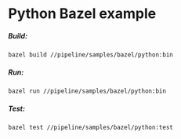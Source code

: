 # Python Bazel example

##### Build:

    bazel build //pipeline/samples/bazel/python:bin

##### Run:

    bazel run //pipeline/samples/bazel/python:bin

##### Test:

    bazel test //pipeline/samples/bazel/python:test

